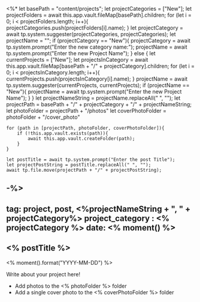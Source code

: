 <%* 
	let basePath = "content/projects";
	let projectCategories = ["New"];
	let projectFolders = await this.app.vault.fileMap[basePath].children;
	for (let i = 0; i < projectFolders.length; i++){
		projectCategories.push(projectFolders[i].name);
	}
	let projectCategory = await tp.system.suggester(projectCategories, projectCategories);
	let projectName = "";
	if (projectCategory == "New"){
		projectCategory = await tp.system.prompt("Enter the new category name:");
		projectName = await tp.system.prompt("Enter the new Project Name");
	} else {
		let currentProjects = ["New"];
		let projectsInCategory = 
			await this.app.vault.fileMap[basePath + "/" + projectCategory].children;
		for (let i = 0; i < projectsInCategory.length; i++){
			currentProjects.push(projectsInCategory[i].name);
		}
		projectName = await tp.system.suggester(currentProjects, currentProjects);
		if (projectName == "New"){
			projectName = await tp.system.prompt("Enter the new Project Name");
		}
	}
	let projectNameString = projectName.replaceAll(" ", "");
	let projectPath = basePath + "/" + projectCategory + "/" + projectNameString;
	let photoFolder = projectPath + "/photos"
	let coverPhotoFolder = photoFolder + "/cover_photo"
	
	for (path in [projectPath, photoFolder, coverPhotoFolder]){
		if (!this.app.vault.exists(path)){
			await this.app.vault.createFolder(path);
		}
	}

	let postTitle = await tp.system.prompt("Enter the post Title");
	let projectPostString = postTitle.replaceAll(" ", "");
	await tp.file.move(projectPath + "/" + projectPostString);



-%>
---
tag:  project, post, <%projectNameString + ", " + projectCategory%>
project_category : <% projectCategory %>
date: <% moment() %>
---


## <% postTitle %> 
<% moment().format("YYYY-MM-DD") %>


Write about your project here!

- Add photos to the <% photoFolder %> folder
- Add a single cover photo to the <% coverPhotoFolder %> folder



